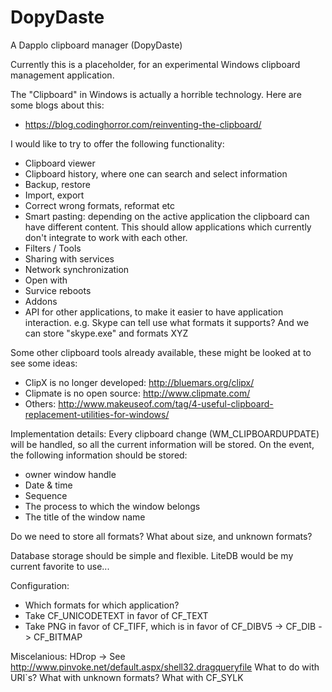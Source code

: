 # DopyDaste
A Dapplo clipboard manager (DopyDaste)

Currently this is a placeholder, for an experimental Windows clipboard management application.

The "Clipboard" in Windows is actually a horrible technology.
Here are some blogs about this:
* https://blog.codinghorror.com/reinventing-the-clipboard/

I would like to try to offer the following functionality:
* Clipboard viewer
* Clipboard history, where one can search and select information
* Backup, restore
* Import, export
* Correct wrong formats, reformat etc
* Smart pasting: depending on the active application the clipboard can have different content. This should allow applications which currently don't integrate to work with each other.
* Filters / Tools
* Sharing with services
* Network synchronization
* Open with
* Survice reboots
* Addons
* API for other applications, to make it easier to have application interaction. e.g. Skype can tell use what formats it supports? And we can store "skype.exe" and formats XYZ

Some other clipboard tools already available, these might be looked at to see some ideas:
* ClipX is no longer developed: http://bluemars.org/clipx/
* Clipmate is no open source: http://www.clipmate.com/
* Others: http://www.makeuseof.com/tag/4-useful-clipboard-replacement-utilities-for-windows/


Implementation details:
Every clipboard change (WM_CLIPBOARDUPDATE) will be handled, so all the current information will be stored.
On the event, the following information should be stored:
* owner window handle
* Date & time
* Sequence
* The process to which the window belongs
* The title of the window name

Do we need to store all formats? What about size, and unknown formats?

Database storage should be simple and flexible.
LiteDB would be my current favorite to use...

Configuration:
* Which formats for which application?
* Take CF_UNICODETEXT in favor of CF_TEXT
* Take PNG in favor of CF_TIFF, which is in favor of CF_DIBV5 -> CF_DIB -> CF_BITMAP

Miscelanious:
HDrop -> See http://www.pinvoke.net/default.aspx/shell32.dragqueryfile
What to do with URI`s?
What with unknown formats?
What with CF_SYLK
